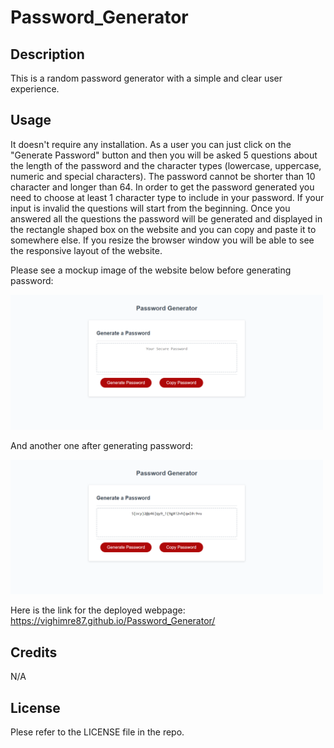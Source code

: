# Password_Generator


## Description
This is a random password generator with a simple and clear user experience.
<br>

## Usage
It doesn't require any installation. As a user you can just click on the "Generate Password" button and then you will be asked 5 questions about the length of the password and the character types (lowercase, uppercase, numeric and special characters). The password cannot be shorter than 10 character and longer than 64. In order to get the password generated you need to choose at least 1 character type to include in your password. If your input is invalid the questions will start from the beginning. Once you answered all the questions the password will be generated and displayed in the rectangle shaped box on the website and you can copy and paste it to somewhere else. If you resize the browser window you will be able to see the responsive layout of the website.


Please see a mockup image of the website below before generating password:


<img src="assets/images/Password-Generator_before-generating.png" alt="Mockup image of the website" style="width:500px;"/>
<br>

And another one after generating password:
<br>

<img src="assets/images/Password-Generator_after-generating.png" alt="Mockup image of the website" style="width:500px;"/>
<br>

Here is the link for the deployed webpage: https://vighimre87.github.io/Password_Generator/
<br>

## Credits
N/A
<br>

## License
Plese refer to the LICENSE file in the repo.
